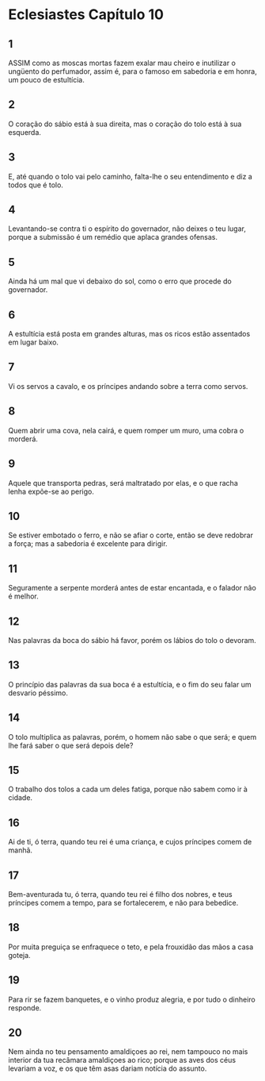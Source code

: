 # Eclesiastes Capítulo 10

## 1
ASSIM como as moscas mortas fazem exalar mau cheiro e inutilizar o ungüento do perfumador, assim é, para o famoso em sabedoria e em honra, um pouco de estultícia.

## 2
O coração do sábio está à sua direita, mas o coração do tolo está à sua esquerda.

## 3
E, até quando o tolo vai pelo caminho, falta-lhe o seu entendimento e diz a todos que é tolo.

## 4
Levantando-se contra ti o espírito do governador, não deixes o teu lugar, porque a submissão é um remédio que aplaca grandes ofensas.

## 5
Ainda há um mal que vi debaixo do sol, como o erro que procede do governador.

## 6
A estultícia está posta em grandes alturas, mas os ricos estão assentados em lugar baixo.

## 7
Vi os servos a cavalo, e os príncipes andando sobre a terra como servos.

## 8
Quem abrir uma cova, nela cairá, e quem romper um muro, uma cobra o morderá.

## 9
Aquele que transporta pedras, será maltratado por elas, e o que racha lenha expõe-se ao perigo.

## 10
Se estiver embotado o ferro, e não se afiar o corte, então se deve redobrar a força; mas a sabedoria é excelente para dirigir.

## 11
Seguramente a serpente morderá antes de estar encantada, e o falador não é melhor.

## 12
Nas palavras da boca do sábio há favor, porém os lábios do tolo o devoram.

## 13
O princípio das palavras da sua boca é a estultícia, e o fim do seu falar um desvario péssimo.

## 14
O tolo multiplica as palavras, porém, o homem não sabe o que será; e quem lhe fará saber o que será depois dele?

## 15
O trabalho dos tolos a cada um deles fatiga, porque não sabem como ir à cidade.

## 16
Ai de ti, ó terra, quando teu rei é uma criança, e cujos príncipes comem de manhã.

## 17
Bem-aventurada tu, ó terra, quando teu rei é filho dos nobres, e teus príncipes comem a tempo, para se fortalecerem, e não para bebedice.

## 18
Por muita preguiça se enfraquece o teto, e pela frouxidão das mãos a casa goteja.

## 19
Para rir se fazem banquetes, e o vinho produz alegria, e por tudo o dinheiro responde.

## 20
Nem ainda no teu pensamento amaldiçoes ao rei, nem tampouco no mais interior da tua recâmara amaldiçoes ao rico; porque as aves dos céus levariam a voz, e os que têm asas dariam notícia do assunto.

